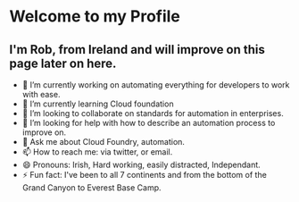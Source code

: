 # Welcome to my Profile

## I'm Rob, from Ireland and will improve on this page later on here.

- 🔭 I’m currently working on automating everything for developers to work with ease.
- 🌱 I’m currently learning Cloud foundation 
- 👯 I’m looking to collaborate on standards for automation in enterprises.
- 🤔 I’m looking for help with how to describe an automation process to improve on.
- 💬 Ask me about Cloud Foundry, automation.
- 📫 How to reach me: via twitter, or email.
- 😄 Pronouns: Irish, Hard working, easily distracted, Independant.
- ⚡ Fun fact: I've been to all 7 continents and from the bottom of the Grand Canyon to Everest Base Camp.

